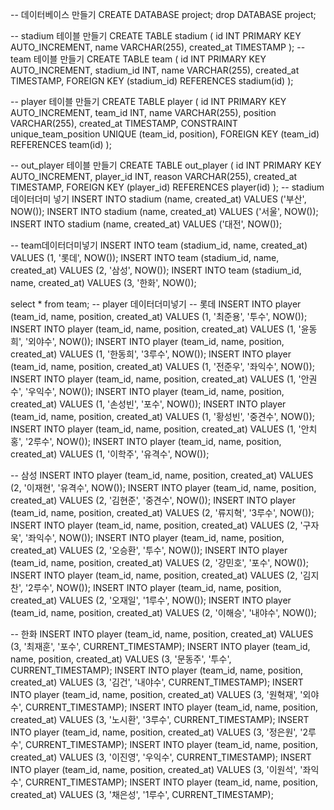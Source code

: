 -- 데이터베이스 만들기
CREATE DATABASE project;
drop DATABASE project;

-- stadium 테이블 만들기
CREATE TABLE stadium (
id INT PRIMARY KEY AUTO_INCREMENT,
name VARCHAR(255),
created_at TIMESTAMP
);
-- team 테이블 만들기
CREATE TABLE team (
id INT PRIMARY KEY AUTO_INCREMENT,
stadium_id INT,
name VARCHAR(255),
created_at TIMESTAMP,
FOREIGN KEY (stadium_id) REFERENCES stadium(id)
);

-- player 테이블 만들기
CREATE TABLE player (
id INT PRIMARY KEY AUTO_INCREMENT,
team_id INT,
name VARCHAR(255),
position VARCHAR(255),
created_at TIMESTAMP,
CONSTRAINT unique_team_position UNIQUE (team_id, position),
FOREIGN KEY (team_id) REFERENCES team(id)
);

-- out_player 테이블 만들기
CREATE TABLE out_player (
id INT PRIMARY KEY AUTO_INCREMENT,
player_id INT,
reason VARCHAR(255),
created_at TIMESTAMP,
FOREIGN KEY (player_id) REFERENCES player(id)
);
-- stadium 데이터더미 넣기
INSERT INTO stadium (name, created_at) VALUES ('부산', NOW());
INSERT INTO stadium (name, created_at) VALUES ('서울', NOW());
INSERT INTO stadium (name, created_at) VALUES ('대전', NOW());

-- team데이터더미넣기
INSERT INTO team (stadium_id, name, created_at) VALUES (1, '롯데', NOW());
INSERT INTO team (stadium_id, name, created_at) VALUES (2, '삼성', NOW());
INSERT INTO team (stadium_id, name, created_at) VALUES (3, '한화', NOW());

select * from team;
-- player 데이터더미넣기
-- 롯데
INSERT INTO player (team_id, name, position, created_at)
VALUES (1, '최준용', '투수', NOW());
INSERT INTO player (team_id, name, position, created_at)
VALUES (1, '윤동희', '외야수', NOW());
INSERT INTO player (team_id, name, position, created_at)
VALUES (1, '한동희', '3루수', NOW());
INSERT INTO player (team_id, name, position, created_at)
VALUES (1, '전준우', '좌익수', NOW());
INSERT INTO player (team_id, name, position, created_at)
VALUES (1, '안권수', '우익수', NOW());
INSERT INTO player (team_id, name, position, created_at)
VALUES (1, '손성빈', '포수', NOW());
INSERT INTO player (team_id, name, position, created_at)
VALUES (1, '황성빈', '중견수', NOW());
INSERT INTO player (team_id, name, position, created_at)
VALUES (1, '안치홍', '2루수', NOW());
INSERT INTO player (team_id, name, position, created_at)
VALUES (1, '이학주', '유격수', NOW());

-- 삼성
INSERT INTO player (team_id, name, position, created_at)
VALUES (2, '이재현', '유격수', NOW());
INSERT INTO player (team_id, name, position, created_at)
VALUES (2, '김현준', '중견수', NOW());
INSERT INTO player (team_id, name, position, created_at)
VALUES (2, '류지혁', '3루수', NOW());
INSERT INTO player (team_id, name, position, created_at)
VALUES (2, '구자욱', '좌익수', NOW());
INSERT INTO player (team_id, name, position, created_at)
VALUES (2, '오승환', '투수', NOW());
INSERT INTO player (team_id, name, position, created_at)
VALUES (2, '강민호', '포수', NOW());
INSERT INTO player (team_id, name, position, created_at)
VALUES (2, '김지찬', '2루수', NOW());
INSERT INTO player (team_id, name, position, created_at)
VALUES (2, '오재일', '1루수', NOW());
INSERT INTO player (team_id, name, position, created_at)
VALUES (2, '이해승', '내야수', NOW());


-- 한화
INSERT INTO player (team_id, name, position, created_at)
VALUES (3, '최재훈', '포수', CURRENT_TIMESTAMP);
INSERT INTO player (team_id, name, position, created_at)
VALUES (3, '문동주', '투수', CURRENT_TIMESTAMP);
INSERT INTO player (team_id, name, position, created_at)
VALUES (3, '김건', '내야수', CURRENT_TIMESTAMP);
INSERT INTO player (team_id, name, position, created_at)
VALUES (3, '원혁재', '외야수', CURRENT_TIMESTAMP);
INSERT INTO player (team_id, name, position, created_at)
VALUES (3, '노시환', '3루수', CURRENT_TIMESTAMP);
INSERT INTO player (team_id, name, position, created_at)
VALUES (3, '정은원', '2루수', CURRENT_TIMESTAMP);
INSERT INTO player (team_id, name, position, created_at)
VALUES (3, '이진영', '우익수', CURRENT_TIMESTAMP);
INSERT INTO player (team_id, name, position, created_at)
VALUES (3, '이원석', '좌익수', CURRENT_TIMESTAMP);
INSERT INTO player (team_id, name, position, created_at)
VALUES (3, '채은성', '1루수', CURRENT_TIMESTAMP);
